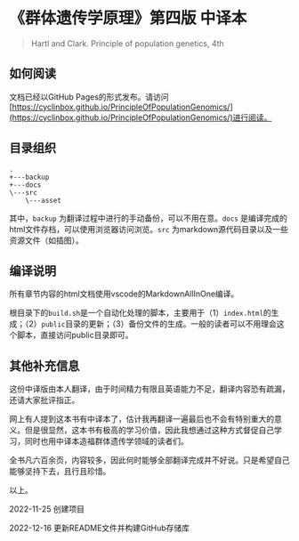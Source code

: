 # 《群体遗传学原理》第四版 中译本

> Hartl and Clark. Principle of population genetics, 4th

## 如何阅读

文档已经以GitHub Pages的形式发布。请访问[https://cyclinbox.github.io/PrincipleOfPopulationGenomics/](https://cyclinbox.github.io/PrincipleOfPopulationGenomics/)进行阅读。


## 目录组织

```
.
+---backup
+---docs
\---src
    \---asset
```

其中，`backup` 为翻译过程中进行的手动备份，可以不用在意。`docs` 是编译完成的html文件存档，可以使用浏览器访问浏览。`src` 为markdown源代码目录以及一些资源文件（如插图）。


## 编译说明

所有章节内容的html文档使用vscode的MarkdownAllInOne编译。

根目录下的`build.sh`是一个自动化处理的脚本，主要用于（1）`index.html`的生成；（2）`public`目录的更新；（3）备份文件的生成。一般的读者可以不用理会这个脚本，直接访问public目录即可。

## 其他补充信息

这份中译版由本人翻译，由于时间精力有限且英语能力不足，翻译内容恐有疏漏，还请大家批评指正。

网上有人提到这本书有中译本了，估计我再翻译一遍最后也不会有特别重大的意义。但是很显然，这本书有极高的学习价值，因此我想通过这种方式督促自己学习，同时也用中译本造福群体遗传学领域的读者们。

全书凡六百余页，内容较多，因此何时能够全部翻译完成并不好说。只是希望自己能够坚持下去，且行且珍惜。

以上。


2022-11-25 创建项目

2022-12-16 更新README文件并构建GitHub存储库

